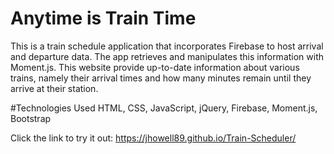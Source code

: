 # Anytime is Train Time
This is a train schedule application that incorporates Firebase to host arrival and departure data. The app retrieves and manipulates this information with Moment.js. This website provide up-to-date information about various trains, namely their arrival times and how many minutes remain until they arrive at their station.

#Technologies Used
HTML, CSS, JavaScript, jQuery, Firebase, Moment.js, Bootstrap

Click the link to try it out: https://jhowell89.github.io/Train-Scheduler/
